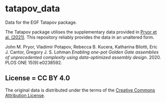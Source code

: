 # tatapov_data

Data for the EGF Tatapov package.

The Tatapov package utilises the supplementary data provided in [Pryor et al. (2021)](https://doi.org/10.1371/journal.pone.0238592). This repository reliably provides the data in an unaltered form.

John M. Pryor, Vladimir Potapov, Rebecca B. Kucera, Katharina Bilotti, Eric J. Cantor, Gregory J. S. Lohman *Enabling one-pot Golden Gate assemblies of unprecedented complexity using data-optimized assembly design.* 2020. PLOS ONE 15(9):e0238592.


## License = CC BY 4.0

The original data is distributed under the terms of the [Creative Commons Attribution License](http://creativecommons.org/licenses/by/4.0/).
